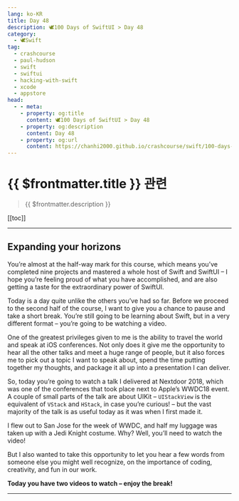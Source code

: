 ```yaml
---
lang: ko-KR
title: Day 48
description: 🕊️100 Days of SwiftUI > Day 48
category:
  - 🕊️Swift
tag: 
  - crashcourse
  - paul-hudson
  - swift
  - swiftui
  - hacking-with-swift
  - xcode
  - appstore
head:
  - - meta:
    - property: og:title
      content: 🕊️100 Days of SwiftUI > Day 48
    - property: og:description
      content: Day 48
    - property: og:url
      content: https://chanhi2000.github.io/crashcourse/swift/100-days-of-swiftui/48.html
---
```


# {{ $frontmatter.title }} 관련

> {{ $frontmatter.description }}

[[toc]]

---

## Expanding your horizons

<VidStack src="youtube/U1gP4EcT_wQ"/>

You’re almost at the half-way mark for this course, which means you’ve completed nine projects and mastered a whole host of Swift and SwiftUI – I hope you’re feeling proud of what you have accomplished, and are also getting a taste for the extraordinary power of SwiftUI.

Today is a day quite unlike the others you’ve had so far. Before we proceed to the second half of the course, I want to give you a chance to pause and take a short break. You’re still going to be learning about Swift, but in a very different format – you’re going to be watching a video.

One of the greatest privileges given to me is the ability to travel the world and speak at iOS conferences. Not only does it give me the opportunity to hear all the other talks and meet a huge range of people, but it also forces me to pick out a topic I want to speak about, spend the time putting together my thoughts, and package it all up into a presentation I can deliver.

So, today you’re going to watch a talk I delivered at Nextdoor 2018, which was one of the conferences that took place next to Apple’s WWDC18 event. A couple of small parts of the talk are about UIKit – `UIStackView` is the equivalent of `VStack` and `HStack`, in case you’re curious! – but the vast majority of the talk is as useful today as it was when I first made it.

I flew out to San Jose for the week of WWDC, and half my luggage was taken up with a Jedi Knight costume. Why? Well, you’ll need to watch the video!

But I also wanted to take this opportunity to let you hear a few words from someone else you might well recognize, on the importance of coding, creativity, and fun in our work.

__Today you have two videos to watch – enjoy the break!__

<VideoPlayer 
  src="https://i.vimeocdn.com/video/1299520224-574f93c3c25a587238307c48663577947d8eb7519d7727ff5?mw=400&mh=400" />

---

<TagLinks />